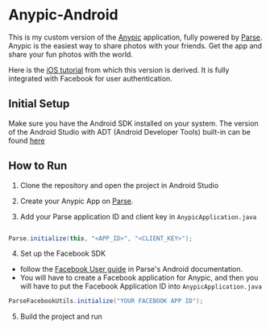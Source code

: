 # Anypic-Android

This is my custom version of the [Anypic](https://anypic.org) application, fully powered by [Parse](https://parse.com). Anypic is the easiest way to share photos with your friends. Get the app and share your fun photos with the world. 

Here is the [iOS tutorial](https://parse.com/tutorials/anypic) from which this version is derived. It is fully integrated with Facebook for user authentication.
 
## Initial Setup

Make sure you have the Android SDK installed on your system. The version of the Android Studio with ADT
(Android Developer Tools) built-in can be found [here](http://developer.android.com/sdk/index.html)

## How to Run

1) Clone the repository and open the project in Android Studio

2) Create your Anypic App on [Parse](https://parse.com/apps).

3) Add your Parse application ID and client key in `AnypicApplication.java`
```java

Parse.initialize(this, "<APP_ID>", "<CLIENT_KEY>");
```

4) Set up the Facebook SDK

* follow the [Facebook User guide](https://www.parse.com/docs/android_guide#fbusers) in Parse's Android documentation. 
* You will have to create a Facebook application for Anypic, and then you will have to put the Facebook Application ID into `AnypicApplication.java`

```java
ParseFacebookUtils.initialize("YOUR FACEBOOK APP ID");
```

5) Build the project and run
